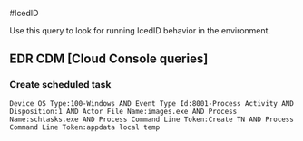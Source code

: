#IcedID

Use this query to look for running IcedID behavior in the environment.

## EDR CDM [Cloud Console queries]

### Create scheduled task

```
Device OS Type:100-Windows AND Event Type Id:8001-Process Activity AND Disposition:1 AND Actor File Name:images.exe AND Process Name:schtasks.exe AND Process Command Line Token:Create TN AND Process Command Line Token:appdata local temp

```
